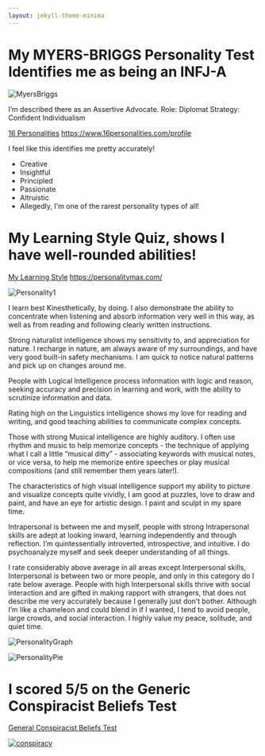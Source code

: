 ```yaml
---
layout: jekyll-theme-minima
---
```


# My MYERS-BRIGGS Personality Test Identifies me as being an INFJ-A
![MyersBriggs](https://user-images.githubusercontent.com/107126263/175757409-4e4c74fc-6491-4504-bf3e-61260546e780.PNG)

I’m described there as an Assertive Advocate. 
Role: Diplomat 
Strategy: Confident Individualism

<a href="https://www.16personalities.com/profiles/fbf63b0e33844">16 Personalities</a> https://www.16personalities.com/profile

I feel like this identifies me pretty accurately!
- Creative
- Insightful
- Principled
- Passionate
- Altruistic 
- Allegedly, I'm one of the rarest personality types of all! 




# My Learning Style Quiz, shows I have well-rounded abilities! 

<a href="https://personalitymax.com/report/?mi=90-93-73-73-87-40-100-100&name_key=bc2f95ab8e">My Learning Style</a> https://personalitymax.com/

![Personality1](https://user-images.githubusercontent.com/107126263/175757440-99a2cdb7-d2e5-488f-b985-41993049fd7d.PNG)


<p> I learn best Kinesthetically, by doing. I also demonstrate the ability to concentrate when listening and absorb information very well in this way, as well as from reading and following clearly written instructions. </p>

<p> Strong naturalist intelligence shows my sensitivity to, and appreciation for nature. I recharge in nature, am always aware of my surroundings, and have very good built-in safety mechanisms. I am quick to notice natural patterns and pick up on changes around me. </p>

<p> People with Logical Intelligence process information with logic and reason, seeking accuracy and precision in learning and work, with the ability to scrutinize information and data. </p>

<p> Rating high on the Linguistics intelligence shows my love for reading and writing, and good teaching abilities to communicate complex concepts. </p>

<p> Those with strong Musical intelligence are highly auditory. I often use rhythm and music to help memorize concepts - the technique of applying what I call a little “musical ditty” - associating keywords with musical notes, or vice versa, to help me memorize entire speeches or play musical compositions (and still remember them years later!). </P>

<p> The characteristics of high visual intelligence support my ability to picture and visualize concepts quite vividly, I am good at puzzles, love to draw and paint, and have an eye for artistic design. I paint and sculpt in my spare time. </p>

Intrapersonal is between me and myself, people with strong Intrapersonal skills are adept at looking inward, learning independently and through reflection.
 I’m quintessentially introverted, introspective, and intuitive. I do psychoanalyze myself and seek deeper understanding of all things. </p>
 
  <p> I rate considerably above average in all areas except Interpersonal skills, Interpersonal is between two or more people, and only in this category do I rate below average. People with high Interpersonal skills thrive with social interaction and are gifted in making rapport with strangers, that does not describe me very accurately because I generally just don’t bother. Although I’m like a chameleon and could blend in if I wanted, I tend to avoid people, large crowds, and social interaction. I highly value my peace, solitude, and quiet time. </p>


![PersonalityGraph](https://user-images.githubusercontent.com/107126263/175757459-30af80e0-d64f-4a4d-a5f7-198bafa1ec11.PNG)

![PersonalityPie](https://user-images.githubusercontent.com/107126263/175757465-11acd991-e680-49e8-9e8e-0b4912d1ab02.PNG)

<p> </p> 

<div>
<h1> I scored 5/5 on the Generic Conspiracist Beliefs Test </h1>
<a href="https://openpsychometrics.org/tests/GCBS/">General Conspiracist Beliefs Test</a> 
<a href="https://openpsychometrics.org/tests/GCBS/results.php?s=4,4,4,4,4">
  
  ![conspiracy](https://user-images.githubusercontent.com/107126263/175757472-db966b4e-7206-4a64-b1cf-797e1309520b.PNG)
<div>

